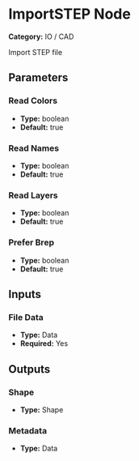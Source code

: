 
# ImportSTEP Node

**Category:** IO / CAD

Import STEP file

## Parameters


### Read Colors
- **Type:** boolean
- **Default:** true





### Read Names
- **Type:** boolean
- **Default:** true





### Read Layers
- **Type:** boolean
- **Default:** true





### Prefer Brep
- **Type:** boolean
- **Default:** true





## Inputs


### File Data
- **Type:** Data
- **Required:** Yes



## Outputs


### Shape
- **Type:** Shape



### Metadata
- **Type:** Data




